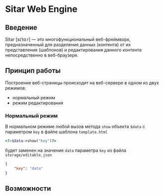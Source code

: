 # Sitar Web Engine

## Введение

Sitar [sɪˈtɑːr] — это многофункциональный веб-фреймворк, предназначенный для разделения данных (контента) от их представления (шаблонов) и редактирования данного контента непосредственно в веб-браузере.

## Принцип работы

Построение веб-страницы происходит на веб-сервере в одном из двух режимов:

- нормальный режим
- режим редактирования

### Нормальный режим

В нормальном режиме любой вызов метода `show` объекта `$data` с параметром `key` в файле шаблона `template.html`

```php
<?=$data->show("key")?>
```

будет заменен на значение `data` параметра `key` из файла `storage/editable.json`

```json
{
	"key": "data"
}
```

## Возможности